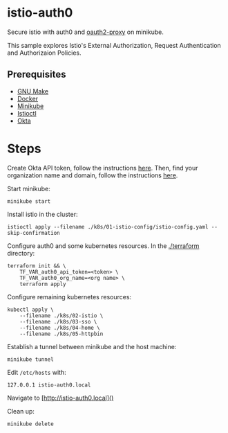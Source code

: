 # istio-auth0

Secure istio with auth0 and
[oauth2-proxy](https://oauth2-proxy.github.io/oauth2-proxy/)
on minikube.

This sample explores Istio's External Authorization, Request Authentication and
Authorizaion Policies.

## Prerequisites

 - [GNU Make](https://www.gnu.org/software/make/)
 - [Docker](https://www.docker.com/)
 - [Minikube](https://minikube.sigs.k8s.io/)
 - [Istioctl](https://istio.io/latest/docs/setup/install/istioctl/)
 - [Okta](https://www.auth0.com)

# Steps

Create Okta API token, follow the instructions
[here](https://developer.okta.com/docs/guides/create-an-api-token/overview/).
Then, find your organization name and domain, follow the instructions
[here](https://developer.okta.com/docs/guides/find-your-domain/findorg/).


Start minikube:

```console
minikube start
```

Install istio in the cluster:

```console
istioctl apply --filename ./k8s/01-istio-config/istio-config.yaml --skip-confirmation
```

Configure auth0 and some kubernetes resources. In the [./terraform](./terraform) directory:

```console
terraform init && \
    TF_VAR_auth0_api_token=<token> \
    TF_VAR_auth0_org_name=<org name> \
    terraform apply
```

Configure remaining kubernetes resources:

```console
kubectl apply \
    --filename ./k8s/02-istio \
    --filename ./k8s/03-sso \
    --filename ./k8s/04-home \
    --filename ./k8s/05-httpbin
```

Establish a tunnel between minikube and the host machine:

```console
minikube tunnel
```

Edit `/etc/hosts` with:

```
127.0.0.1 istio-auth0.local
```

Navigate to [http://istio-auth0.local]()

Clean up:

```
minikube delete
```
